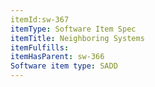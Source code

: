 ```yaml
---
itemId:sw-367
itemType: Software Item Spec
itemTitle: Neighboring Systems
itemFulfills: 
itemHasParent: sw-366
Software item type: SADD
---
```

